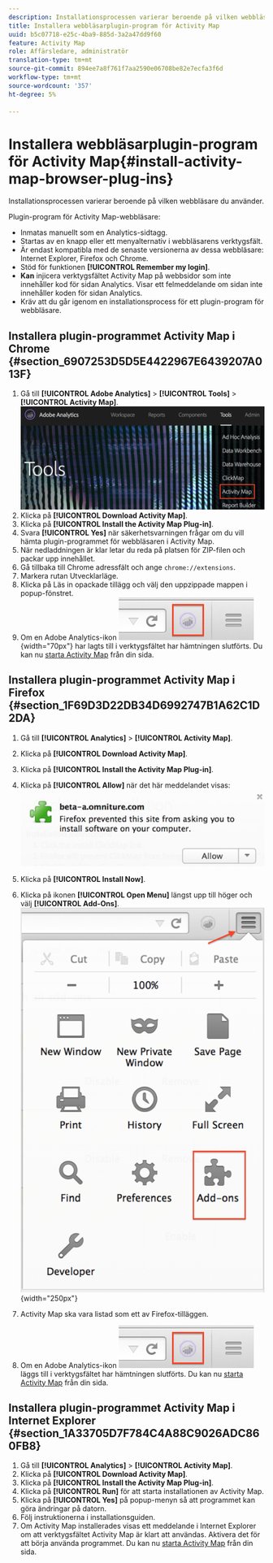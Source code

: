 ```yaml
---
description: Installationsprocessen varierar beroende på vilken webbläsare du använder.
title: Installera webbläsarplugin-program för Activity Map
uuid: b5c07718-e25c-4ba9-885d-3a2a47dd9f60
feature: Activity Map
role: Affärsledare, administratör
translation-type: tm+mt
source-git-commit: 894ee7a8f761f7aa2590e06708be82e7ecfa3f6d
workflow-type: tm+mt
source-wordcount: '357'
ht-degree: 5%

---
```



# Installera webbläsarplugin-program för Activity Map{#install-activity-map-browser-plug-ins}

Installationsprocessen varierar beroende på vilken webbläsare du använder.

Plugin-program för Activity Map-webbläsare:

* Inmatas manuellt som en Analytics-sidtagg.
* Startas av en knapp eller ett menyalternativ i webbläsarens verktygsfält.
* Är endast kompatibla med de senaste versionerna av dessa webbläsare: Internet Explorer, Firefox och Chrome.
* Stöd för funktionen **[!UICONTROL Remember my login]**.
* **Kan** injicera verktygsfältet Activity Map på webbsidor som inte innehåller kod för sidan Analytics. Visar ett felmeddelande om sidan inte innehåller koden för sidan Analytics.
* Kräv att du går igenom en installationsprocess för ett plugin-program för webbläsare.

## Installera plugin-programmet Activity Map i Chrome {#section_6907253D5D5E4422967E6439207A013F}

1. Gå till **[!UICONTROL Adobe Analytics]** > **[!UICONTROL Tools]** > **[!UICONTROL Activity Map]**.  ![](assets/install_am.png)
1. Klicka på **[!UICONTROL Download Activity Map]**.
1. Klicka på **[!UICONTROL Install the Activity Map Plug-in]**.
1. Svara **[!UICONTROL Yes]** när säkerhetsvarningen frågar om du vill hämta plugin-programmet för webbläsaren i Activity Map.
1. När nedladdningen är klar letar du reda på platsen för ZIP-filen och packar upp innehållet.
1. Gå tillbaka till Chrome adressfält och ange `chrome://extensions`.
1. Markera rutan Utvecklarläge.
1. Klicka på Läs in opackade tillägg och välj den uppzippade mappen i popup-fönstret.
1. Om en Adobe Analytics-ikon ![](assets/an_icon.png){width=&quot;70px&quot;} har lagts till i verktygsfältet har hämtningen slutförts. Du kan nu [starta Activity Map](/help/analyze/activity-map/activitymap-getting-started/activitymap-getting-started-users/activitymap-launch.md) från din sida.

## Installera plugin-programmet Activity Map i Firefox {#section_1F69D3D22DB34D6992747B1A62C1D2DA}

1. Gå till **[!UICONTROL Analytics]** > **[!UICONTROL Activity Map]**.

1. Klicka på **[!UICONTROL Download Activity Map]**.
1. Klicka på **[!UICONTROL Install the Activity Map Plug-in]**.
1. Klicka på **[!UICONTROL Allow]** när det här meddelandet visas: ![](assets/firefox_install2.png)
1. Klicka på **[!UICONTROL Install Now]**.
1. Klicka på ikonen **[!UICONTROL Open Menu]** längst upp till höger och välj **[!UICONTROL Add-Ons]**. ![](assets/firefox_install3.png){width=&quot;250px&quot;}
1. Activity Map ska vara listad som ett av Firefox-tilläggen.
1. Om en Adobe Analytics-ikon ![](assets/an_icon.png) läggs till i verktygsfältet har hämtningen slutförts. Du kan nu [starta Activity Map](/help/analyze/activity-map/activitymap-getting-started/activitymap-getting-started-users/activitymap-launch.md) från din sida.

## Installera plugin-programmet Activity Map i Internet Explorer {#section_1A33705D7F784C4A88C9026ADC860FB8}

1. Gå till **[!UICONTROL Analytics]** > **[!UICONTROL Activity Map]**.
1. Klicka på **[!UICONTROL Download Activity Map]**.
1. Klicka på **[!UICONTROL Install the Activity Map Plug-in]**.
1. Klicka på **[!UICONTROL Run]** för att starta installationen av Activity Map.
1. Klicka på **[!UICONTROL Yes]** på popup-menyn så att programmet kan göra ändringar på datorn.
1. Följ instruktionerna i installationsguiden.
1. Om Activity Map installerades visas ett meddelande i Internet Explorer om att verktygsfältet Activity Map är klart att användas. Aktivera det för att börja använda programmet. Du kan nu [starta Activity Map](/help/analyze/activity-map/activitymap-getting-started/activitymap-getting-started-users/activitymap-launch.md) från din sida.
